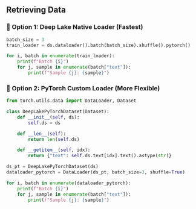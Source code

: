 ## Retrieving Data

### 🔁 Option 1: Deep Lake Native Loader (Fastest)

```python
batch_size = 3
train_loader = ds.dataloader().batch(batch_size).shuffle().pytorch()

for i, batch in enumerate(train_loader):
    print(f"Batch {i}")
    for j, sample in enumerate(batch["text"]):
        print(f"Sample {j}: {sample}")
```

### 🧩 Option 2: PyTorch Custom Loader (More Flexible)

```python
from torch.utils.data import DataLoader, Dataset

class DeepLakePyTorchDataset(Dataset):
    def __init__(self, ds):
        self.ds = ds

    def __len__(self):
        return len(self.ds)

    def __getitem__(self, idx):
        return {"text": self.ds.text[idx].text().astype(str)}

ds_pt = DeepLakePyTorchDataset(ds)
dataloader_pytorch = DataLoader(ds_pt, batch_size=3, shuffle=True)

for i, batch in enumerate(dataloader_pytorch):
    print(f"Batch {i}")
    for j, sample in enumerate(batch["text"]):
        print(f"Sample {j}: {sample}")
```

